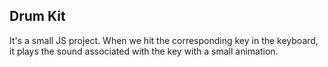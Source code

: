 ## Drum Kit

It's a small JS project. 
When we hit the corresponding key in the keyboard, it plays the sound associated with the key with a small animation. 
